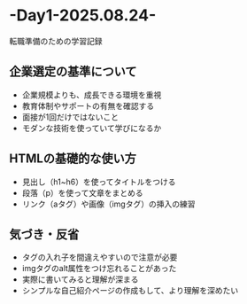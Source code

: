# -Day1-2025.08.24-
転職準備のための学習記録

## 企業選定の基準について
- 企業規模よりも、成長できる環境を重視
- 教育体制やサポートの有無を確認する
- 面接が1回だけではないこと
- モダンな技術を使っていて学びになるか

## HTMLの基礎的な使い方
- 見出し（h1~h6）を使ってタイトルをつける
- 段落（p）を使って文章をまとめる
- リンク（aタグ）や画像（imgタグ）の挿入の練習

## 気づき・反省
- タグの入れ子を間違えやすいので注意が必要
- imgタグのalt属性をつけ忘れることがあった
- 実際に書いてみると理解が深まる
- シンプルな自己紹介ページの作成もして、より理解を深めたい
